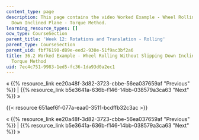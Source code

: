 ```yaml
---
content_type: page
description: This page contains the video Worked Example - Wheel Rolling Without Slipping
  Down Inclined Plane - Torque Method.
learning_resource_types: []
ocw_type: CourseSection
parent_title: 'Week 12: Rotations and Translation - Rolling'
parent_type: CourseSection
parent_uid: fbf76190-d89e-eed2-930e-51f9ac3bf2a6
title: 36.2 Worked Example - Wheel Rolling Without Slipping Down Inclined Plane -
  Torque Method
uid: 7ec4c751-9983-1ed5-fc36-1da93d0a2ec1
---
```


« {{% resource_link ee20a48f-3d82-3723-cbbe-56ea037659af "Previous" %}} | {{% resource_link b5e3641a-636b-f146-14bb-038579a3ca63 "Next" %}} »

{{< resource 651aef6f-077a-eaa0-3511-bcdffb32c3ac >}}

« {{% resource_link ee20a48f-3d82-3723-cbbe-56ea037659af "Previous" %}} | {{% resource_link b5e3641a-636b-f146-14bb-038579a3ca63 "Next" %}} »